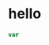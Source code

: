 # hello

<!--
  https://github.com/yeoman/generator-webapp/compare/42c2c6...master
  https://github.com/twbs/bootstrap/compare/10a3e3...v4-dev
-->

```javascript
var
```

